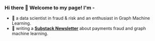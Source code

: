 ### Hi there 👋 Welcome to my page! I'm -

- 🤗 a data scientist in fraud & risk and an enthusiast in Graph Machine Learning. 
- 💬 writing a [**Substack Newsletter**](https://sisilio.substack.com/) about payments fraud and graph machine learning. 


<!--
**zixi-liu/zixi-liu** is a ✨ _special_ ✨ repository because its `README.md` (this file) appears on your GitHub profile.

Here are some ideas to get you started:

- 🔭 I’m currently working on ...
- 🌱 I’m currently learning ...
- 👯 I’m looking to collaborate on ...
- 🤔 I’m looking for help with ...
- 💬 Ask me about ...
- 📫 How to reach me: ...
- 😄 Pronouns: ...
- ⚡ Fun fact: ...
-->
